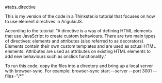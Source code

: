#tabs_directive 

This is my version of the code in a Thinkster.io tutorial that focuses on how to use element directives in AngularJS.

According to the tutorial: "A directive is a way of defining HTML elements that use JavaScript to create custom behaviours. There are two main types of directives: elements and attributes (also referred to as decorators). Elements contain their own custom templates and are used as actual HTML elements. Attributes are used as attributes on existing HTML elements to add new behaviours such as onclick functionality."

To run this code, copy the files into a directory and bring up a local server with browser-sync. For example: browser-sync start --server --port 3001 --files="/*"

